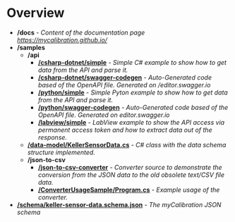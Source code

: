 # Overview

- **/docs**  *- Content of the documentation page https://mycalibration.github.io/*
- **/samples**
  - **/api**
    - [**/csharp-dotnet/simple**](https://github.com/mycalibration/mycalibration.github.io/tree/main/samples/api/csharp-dotnet/simple) *- Simple C# example to show how to get data from the API and parse it.*
    - [**/csharp-dotnet/swagger-codegen**](https://github.com/mycalibration/mycalibration.github.io/tree/main/samples/api/csharp-dotnet/swagger-codegen)  *- Auto-Generated code based of the OpenAPI file. Generated on /editor.swagger.io*  
    - [**/python/simple**](https://github.com/mycalibration/mycalibration.github.io/blob/main/samples/api/python/simple/get-data.py)  *- Simple Pyton example to show how to get data from the API and parse it.* 
    - [**/python/swagger-codegen**](https://github.com/mycalibration/mycalibration.github.io/tree/main/samples/api/python/swagger-codegen)    *- Auto-Generated code based of the OpenAPI file. Generated on editor.swagger.io*  
    - [**/labview/simple**](https://github.com/mycalibration/mycalibration.github.io/blob/main/samples/api/labview/simple/)  *- LabView example to show the API access via permanent access token and how to extract data out of the response.* 
  - [**/data-model/KellerSensorData.cs**](https://github.com/mycalibration/mycalibration.github.io/blob/main/samples/data-model/KellerSensorData.cs)  *- C# class with the data schema structure implemented.*  
  - **/json-to-csv**
    - [**/json-to-csv-converter**](https://github.com/mycalibration/mycalibration.github.io/tree/main/samples/json-to-csv/json-to-csv-converter/)  *- Converter source to demonstrate the conversion from the JSON data to the old obsolete text/CSV file data.*
    - [**/ConverterUsageSample/Program.cs**](https://github.com/mycalibration/mycalibration.github.io/blob/main/samples/json-to-csv/ConverterUsageSample/Program.cs)  *- Example usage of the converter.*
- [**/schema/keller-sensor-data.schema.json**](https://github.com/mycalibration/mycalibration.github.io/blob/main/schema/keller-sensor-data.schema.json)  *- The myCalibration JSON schema*  
